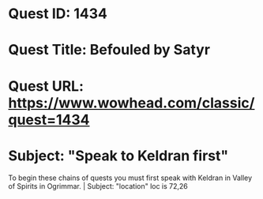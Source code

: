 # Quest ID: 1434
# Quest Title: Befouled by Satyr
# Quest URL: https://www.wowhead.com/classic/quest=1434
# Subject: "Speak to Keldran first"
To begin these chains of quests you must first speak with Keldran in Valley of Spirits in Ogrimmar. | Subject: "location"
loc is 72,26